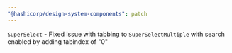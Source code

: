 ```yaml
---
"@hashicorp/design-system-components": patch
---
```


`SuperSelect` - Fixed issue with tabbing to `SuperSelectMultiple` with search enabled by adding tabindex of "0"
